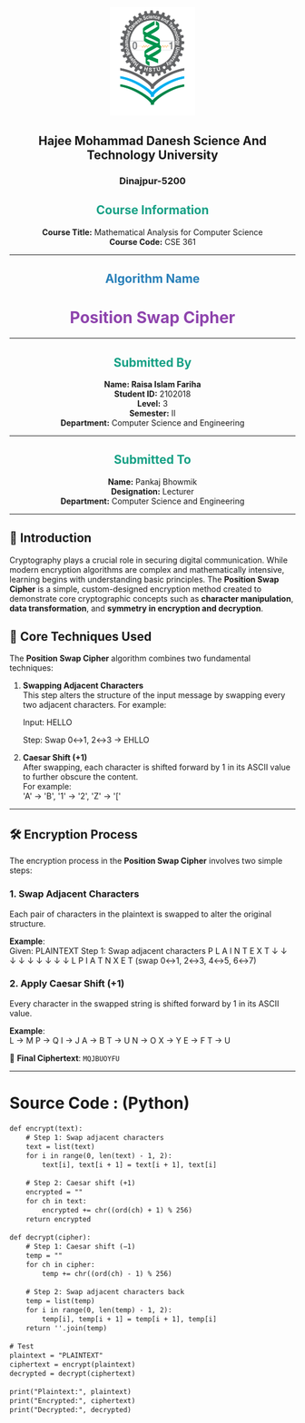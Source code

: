 <p align="center">
<img src="./HSTU_Logo.png" alt="HSTU Logo" width="150">
</p>
<h2 align="center"><strong>Hajee Mohammad Danesh Science And Technology University</strong></h2>
<h3 align="center">Dinajpur-5200</h3>


<h2 align="center" style="color:#16a085;"><strong> Course Information</strong></h2>

<p align="center">
  <strong>Course Title:</strong> Mathematical Analysis for Computer Science  
  <br>
  <strong>Course Code:</strong> CSE 361
</p>

---

<h2 align="center" style="color:#2980b9;"><strong> Algorithm Name</strong></h2>

<h1 align="center" style="color:#8e44ad;"><strong>  Position Swap Cipher </strong></h1>

---

<h2 align="center" style="color:#16a085;"><strong> Submitted By</strong></h2>

<p align="center">
  <strong>Name: Raisa Islam Fariha </strong> 
  <br>
  <strong>Student ID:</strong> 2102018  
  <br>
  <strong>Level:</strong> 3  
  <br>
  <strong>Semester:</strong> II  
  <br>
  <strong>Department:</strong> Computer Science and Engineering  
</p>

---
<h2 align="center" style="color:#16a085;"><strong> Submitted To</strong></h2>

<p align="center">
  <strong>Name:</strong> Pankaj Bhowmik  
  <br>
  <strong>Designation:</strong> Lecturer  
  <br>
  <strong>Department:</strong> Computer Science and Engineering  
</p>

---

## 🧾 Introduction

Cryptography plays a crucial role in securing digital communication. While modern encryption algorithms are complex and mathematically intensive, learning begins with understanding basic principles. The **Position Swap Cipher** is a simple, custom-designed encryption method created to demonstrate core cryptographic concepts such as **character manipulation**, **data transformation**, and **symmetry in encryption and decryption**.
## 🔧 Core Techniques Used

The **Position Swap Cipher** algorithm combines two fundamental techniques:

1. **Swapping Adjacent Characters**  
   This step alters the structure of the input message by swapping every two adjacent characters.
   For example:
   
   Input: HELLO
   
   Step: Swap 0↔1, 2↔3 → EHLLO
   
2. **Caesar Shift (+1)**  
After swapping, each character is shifted forward by 1 in its ASCII value to further obscure the content.  
For example:  
'A' → 'B', '1' → '2', 'Z' → '['

---
## 🛠️ Encryption Process

The encryption process in the **Position Swap Cipher** involves two simple steps:

### 1. Swap Adjacent Characters  
Each pair of characters in the plaintext is swapped to alter the original structure.

**Example**:  
Given: PLAINTEXT
Step 1: Swap adjacent characters
P L A I N T E X T
↓ ↓ ↓ ↓ ↓ ↓ ↓ ↓ ↓
L P I A T N X E T (swap 0↔1, 2↔3, 4↔5, 6↔7)

### 2. Apply Caesar Shift (+1)  
Every character in the swapped string is shifted forward by 1 in its ASCII value.

**Example**:  
L → M
P → Q
I → J
A → B
T → U
N → O
X → Y
E → F
T → U

🔐 **Final Ciphertext**: `MQJBUOYFU`

---

# Source Code : (Python)

```text
def encrypt(text):
    # Step 1: Swap adjacent characters
    text = list(text)
    for i in range(0, len(text) - 1, 2):
        text[i], text[i + 1] = text[i + 1], text[i]
    
    # Step 2: Caesar shift (+1)
    encrypted = ""
    for ch in text:
        encrypted += chr((ord(ch) + 1) % 256)
    return encrypted

def decrypt(cipher):
    # Step 1: Caesar shift (−1)
    temp = ""
    for ch in cipher:
        temp += chr((ord(ch) - 1) % 256)

    # Step 2: Swap adjacent characters back
    temp = list(temp)
    for i in range(0, len(temp) - 1, 2):
        temp[i], temp[i + 1] = temp[i + 1], temp[i]
    return ''.join(temp)

# Test
plaintext = "PLAINTEXT"
ciphertext = encrypt(plaintext)
decrypted = decrypt(ciphertext)

print("Plaintext:", plaintext)
print("Encrypted:", ciphertext)
print("Decrypted:", decrypted)

```

